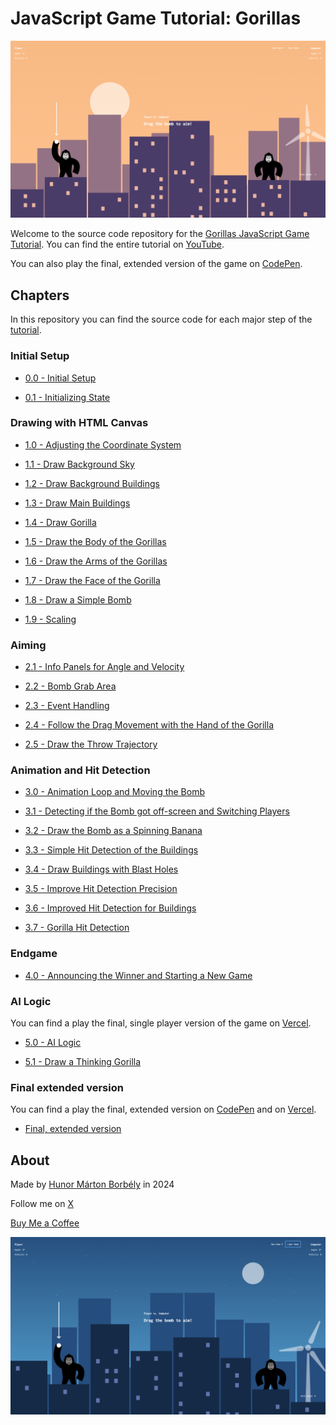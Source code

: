 # JavaScript Game Tutorial: Gorillas

[![YouTube Tutorial: Gorillas](<./screenshot - light.png>)](https://www.youtube.com/watch?v=YOUTUBE_VIDEO_ID_HERE)

Welcome to the source code repository for the [Gorillas JavaScript Game Tutorial](). You can find the entire tutorial on [YouTube]().

You can also play the final, extended version of the game on [CodePen]().

## Chapters

In this repository you can find the source code for each major step of the [tutorial]().

### Initial Setup

- [0.0 - Initial Setup](<./chapters/0.0 - initial>)

- [0.1 - Initializing State](<./chapters/0.1 - Initializing State>)

### Drawing with HTML Canvas

- [1.0 - Adjusting the Coordinate System](<./chapters/1.0 - Drawing>)

- [1.1 - Draw Background Sky](<./chapters/1.1 - Draw Background Sky>)

- [1.2 - Draw Background Buildings](<./chapters/1.2 - Draw Background Buildings>)

- [1.3 - Draw Main Buildings](<./chapters/1.3 - Draw Main Buildings>)

- [1.4 - Draw Gorilla](<./chapters/1.4 - Draw Gorilla>)

- [1.5 - Draw the Body of the Gorillas](<./chapters/1.5 - Draw the Body of the Gorillas>)

- [1.6 - Draw the Arms of the Gorillas](<./chapters/1.6 - Draw the Arms of the Gorillas>)

- [1.7 - Draw the Face of the Gorilla](<./chapters/1.7 - Draw the Face of the Gorilla>)

- [1.8 - Draw a Simple Bomb](<./chapters/1.8 - Draw a Simple Bomb>)

- [1.9 - Scaling](<./chapters/1.9 - Scaling>)

### Aiming

- [2.1 - Info Panels for Angle and Velocity](<./chapters/2.1 - Info Panels for Angle and Velocity>)

- [2.2 - Bomb Grab Area](<./chapters/2.2 - Bomb Grab Area>)

- [2.3 - Event Handling](<./chapters/2.3 - Event Handling>)

- [2.4 - Follow the Drag Movement with the Hand of the Gorilla](<./chapters/2.4 - Follow the Drag Movement with the Hand of the Gorilla>)

- [2.5 - Draw the Throw Trajectory](<./chapters/2.5 - Draw the Throw Trajectory>)

### Animation and Hit Detection

- [3.0 - Animation Loop and Moving the Bomb](<./chapters/3.0 - Animation Loop and Moving the Bomb>)

- [3.1 - Detecting if the Bomb got off-screen and Switching Players](<./chapters/3.1 - Detecting if the Bomb got off-screen and Switching Players>)

- [3.2 - Draw the Bomb as a Spinning Banana](<./chapters/3.2 - Draw the Bomb as a Spinning Banana>)

- [3.3 - Simple Hit Detection of the Buildings](<./chapters/3.3 - Simple Hit Detection of the Buildings>)

- [3.4 - Draw Buildings with Blast Holes](<./chapters/3.4 - Draw Buildings with Blast Holes>)

- [3.5 - Improve Hit Detection Precision](<./chapters/3.5 - Improve Hit Detection Precision>)

- [3.6 - Improved Hit Detection for Buildings](<./chapters/3.6 - Improved Hit Detection for Buildings>)

- [3.7 - Gorilla Hit Detection](<./chapters/3.7 - Gorilla Hit Detection>)

### Endgame

- [4.0 - Announcing the Winner and Starting a New Game](<./chapters/4.0 - Announcing the Winner and New Game>)

### AI Logic

You can find a play the final, single player version of the game on [Vercel](https://gorillas-vcrd.vercel.app/).

- [5.0 - AI Logic](<./chapters/5.0 - AI Logic>)

- [5.1 - Draw a Thinking Gorilla](<./chapters/5.1 - Draw a Thinking Gorilla>)

### Final extended version

You can find a play the final, extended version on [CodePen]() and on [Vercel](https://gorillas-phi.vercel.app/).

- [Final, extended version](https://github.com/HunorMarton/gorillas)

## About

Made by [Hunor Márton Borbély](https://bio.link/hunor) in 2024

Follow me on [X](https://twitter.com/HunorBorbely)

[Buy Me a Coffee](www.buymeacoffee.com/hunor)

[![YouTube Tutorial: Gorillas](<./screenshot - dark.png>)](https://www.youtube.com/watch?v=YOUTUBE_VIDEO_ID_HERE)